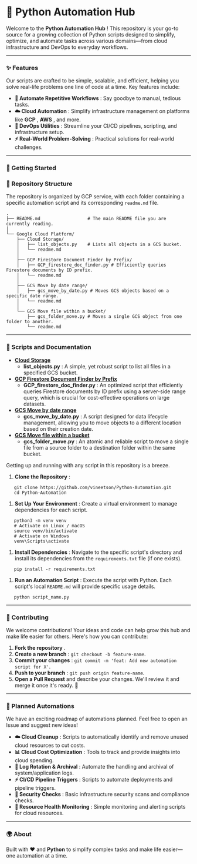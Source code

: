 # 🐍 Python Automation Hub

Welcome to the **Python Automation Hub** ! This repository is your go-to source for a growing collection of Python scripts designed to simplify, optimize, and automate tasks across various domains—from cloud infrastructure and DevOps to everyday workflows.

---

### ✨ Features

Our scripts are crafted to be simple, scalable, and efficient, helping you solve real-life problems one line of code at a time. Key features include:

- **🔹 Automate Repetitive Workflows** : Say goodbye to manual, tedious tasks.
- **☁️ Cloud Automation** : Simplify infrastructure management on platforms like **GCP** , **AWS** , and more.
- **🔧 DevOps Utilities** : Streamline your CI/CD pipelines, scripting, and infrastructure setup.
- **⚡ Real-World Problem-Solving** : Practical solutions for real-world challenges.

---

### 🚀 Getting Started

### 📂 Repository Structure

The repository is organized by GCP service, with each folder containing a specific automation script and its corresponding `readme.md` file.

```
.
├── README.md                  # The main README file you are currently reading.
│
└── Google Cloud Platform/
    ├── Cloud Storage/
    │   ├── list_objects.py    # Lists all objects in a GCS bucket.
    │   └── readme.md
    │
    ├── GCP Firestore Document Finder by Prefix/
    │   ├── GCP_firestore_doc_finder.py # Efficiently queries Firestore documents by ID prefix.
    │   └── readme.md
    │
    ├── GCS Move by date range/
    │   ├── gcs_move_by_date.py # Moves GCS objects based on a specific date range.
    │   └── readme.md
    │
    └── GCS Move file within a bucket/
        ├── gcs_folder_move.py # Moves a single GCS object from one folder to another.
        └── readme.md
```

---

### 📝 Scripts and Documentation

- **[Cloud Storage](https://github.com/vineetson/Python-Automation/tree/master/Google%20Cloud%20Platform/Cloud%20Storage)**
  - **list_objects.py** : A simple, yet robust script to list all files in a specified GCS bucket.
- **[GCP Firestore Document Finder by Prefix](https://github.com/vineetson/Python-Automation/tree/master/Google%20Cloud%20Platform/GCP%20Firestore%20Document%20Finder%20by%20Prefix)**
  - **GCP_firestore_doc_finder.py** : An optimized script that efficiently queries Firestore documents by ID prefix using a server-side range query, which is crucial for cost-effective operations on large datasets.
- **[GCS Move by date range](https://github.com/vineetson/Python-Automation/tree/master/Google%20Cloud%20Platform/GCS%20Move%20by%20date%20range)**
  - **gcs_move_by_date.py** : A script designed for data lifecycle management, allowing you to move objects to a different location based on their creation date.
- **[GCS Move file within a bucket](https://github.com/vineetson/Python-Automation/tree/master/Google%20Cloud%20Platform/GCS%20Move%20file%20within%20a%20bucket)**
  - **gcs_folder_move.py** : An atomic and reliable script to move a single file from a source folder to a destination folder within the same bucket.

Getting up and running with any script in this repository is a breeze.

1. **Clone the Repository** :

```
   git clone https://github.com/vineetson/Python-Automation.git
   cd Python-Automation
```

1. **Set Up Your Environment** : Create a virtual environment to manage dependencies for each script.

```
   python3 -m venv venv
   # Activate on Linux / macOS
   source venv/bin/activate
   # Activate on Windows
   venv\Scripts\activate
```

1. **Install Dependencies** : Navigate to the specific script's directory and install its dependencies from the `requirements.txt` file (if one exists).

```
   pip install -r requirements.txt
```

1. **Run an Automation Script** : Execute the script with Python. Each script's local `README.md` will provide specific usage details.

```
   python script_name.py
```

---

### 🤝 Contributing

We welcome contributions! Your ideas and code can help grow this hub and make life easier for others. Here's how you can contribute:

1. **Fork the repository** .
2. **Create a new branch** : `git checkout -b feature-name`.
3. **Commit your changes** : `git commit -m 'feat: Add new automation script for X'`.
4. **Push to your branch** : `git push origin feature-name`.
5. **Open a Pull Request** and describe your changes. We'll review it and merge it once it's ready. 🎉

---

### 📌 Planned Automations

We have an exciting roadmap of automations planned. Feel free to open an Issue and suggest new ideas!

- **☁️ Cloud Cleanup** : Scripts to automatically identify and remove unused cloud resources to cut costs.
- **📊 Cloud Cost Optimization** : Tools to track and provide insights into cloud spending.
- **🔄 Log Rotation & Archival** : Automate the handling and archival of system/application logs.
- **⚡ CI/CD Pipeline Triggers** : Scripts to automate deployments and pipeline triggers.
- **🔐 Security Checks** : Basic infrastructure security scans and compliance checks.
- **🧹 Resource Health Monitoring** : Simple monitoring and alerting scripts for cloud resources.

---

### 🌍 About

Built with ❤️ and **Python** to simplify complex tasks and make life easier—one automation at a time.
